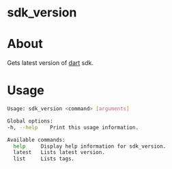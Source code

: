 sdk_version
===========

# About

Gets latest version of [dart](https://www.dartlang.org) sdk.

# Usage

```bash
Usage: sdk_version <command> [arguments]

Global options:
-h, --help    Print this usage information.

Available commands:
  help     Display help information for sdk_version.
  latest   Lists latest version.
  list     Lists tags.
```
